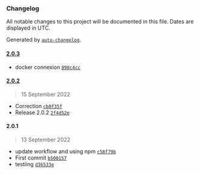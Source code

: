 ### Changelog

All notable changes to this project will be documented in this file. Dates are displayed in UTC.

Generated by [`auto-changelog`](https://github.com/CookPete/auto-changelog).

#### [2.0.3](https://github.com/IsmaProject/joke-app/compare/2.0.2...2.0.3)

- docker connexion [`898c4cc`](https://github.com/IsmaProject/joke-app/commit/898c4ccce3fd001f8b2088f23f61301958938354)

#### [2.0.2](https://github.com/IsmaProject/joke-app/compare/2.0.1...2.0.2)

> 15 September 2022

- Correction [`cb0f35f`](https://github.com/IsmaProject/joke-app/commit/cb0f35fd35fb6f099c8a46fe50c65667271f1af8)
- Release 2.0.2 [`2f4d52e`](https://github.com/IsmaProject/joke-app/commit/2f4d52e83f83122998910cc38161d8676b280e7c)

#### 2.0.1

> 13 September 2022

- update workflow and using npm [`c58f79b`](https://github.com/IsmaProject/joke-app/commit/c58f79b33285dd5676bdfdb95ee94331b5499373)
- First commit [`b500157`](https://github.com/IsmaProject/joke-app/commit/b50015746a0070527701cc6088e8caf30136df6c)
- testiing [`d36533e`](https://github.com/IsmaProject/joke-app/commit/d36533e09d3cad2181edfb40175335b0eb39e1af)
